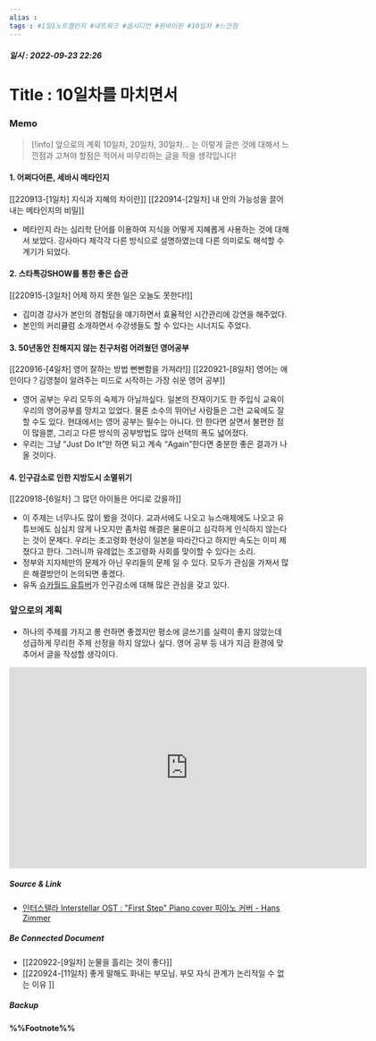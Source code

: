 ```yaml
---
alias : 
tags : #1일1노트챌린지 #네트워크 #옵시디언 #원바이원 #10일차 #느낀점
---
```


##### 일시 : 2022-09-23 22:26

# Title : 10일차를 마치면서

### Memo
> [!info] 앞으로의 계획
> 10일차, 20일차, 30일차… 는 이렇게 글쓴 것에 대해서 느낀점과 고쳐야 할점은 적어서 마무리하는 글을 적을 생각입니다!

#### 1. 어쩌다어른, 세바시 메타인지
[[220913-[1일차] 지식과 지혜의 차이란]]
[[220914-[2일차] 내 안의 가능성을 끌어내는 메타인지의 비밀]]
- 메타인지 라는 심리학 단어를 이용하여 지식을 어떻게 지혜롭게 사용하는 것에 대해서 보았다. 강사마다 제각각 다른 방식으로 설명하였는데 다른 의미로도 해석할 수 계기가 되었다.

#### 2. 스타특강SHOW를 통한 좋은 습관
[[220915-[3일차] 어제 하지 못한 일은 오늘도 못한다!]]
- 김미경 강사가 본인의 경험담을 얘기하면서 효율적인 시간관리에 강연을 해주었다.
- 본인의 커리큘럼 소개하면서 수강생들도 할 수 있다는 시너지도 주었다.

#### 3. 50년동안 친해지지 않는 친구처럼 어려웠던 영어공부
[[220916-[4일차] 영어 잘하는 방법 뻔뻔함을 가져라!]]
[[220921-[8일차] 영어는 애인이다？김영철이 알려주는 미드로 시작하는 가장 쉬운 영어 공부]]
- 영어 공부는 우리 모두의 숙제가 아닐까싶다. 일본의 잔재이기도 한 주입식 교육이 우리의 영어공부를 망치고 있었다. 물론 소수의 뛰어난 사람들은 그런 교육에도 잘할 수도 있다. 현대에서는 영어 공부는 필수는 아니다. 안 한다면 살면서 불편한 점이 많을뿐, 그리고 다른 방식의 공부방법도 많아 선택의 폭도 넓어졌다.
- 우리는 그냥 “Just Do It”만 하면 되고 계속 “Again”한다면 충분한 좋은 결과가 나올 것이다.

#### 4. 인구감소로 인한 지방도시 소멸위기
[[220918-[6일차] 그 많던 아이들은 어디로 갔을까]]
- 이 주제는 너무나도 많이 봤을 것이다. 교과서에도 나오고 뉴스매체에도 나오고 유튜브에도 심심치 않게 나오지만 좀처럼 해결은 물론이고 심각하게 인식하지 않는다는 것이 문제다. 우리는 초고령화 현상이 일본을 따라간다고 하지만 속도는 이미 제쳤다고 한다. 그러니까 유례없는 초고령화 사회를 맞이할 수 있다는 소리.
- 정부와 지자체만의 문제가 아닌 우리들의 문제 일 수 있다. 모두가 관심을 가져서 많은 해결방안이 논의되면 좋겠다.
- 유독 [슈카월드 유튜](https://www.youtube.com/watch?v=D1WmehsSXho)[버](https://www.youtube.com/watch?v=MAu2PeRz7b8)가 인구감소에 대해 많은 관심을 갖고 있다.

### 앞으로의 계획
- 하나의 주제를 가지고 롱 런하면 좋겠지만 평소에 글쓰기를 실력이 좋지 않았는데 성급하게 무리한 주제 선정을 하지 않았나 싶다. 영어 공부 등 내가 지금 환경에 맞추어서 글을 작성할 생각이다.

<iframe width="640" height="360" src="https://www.youtube.com/embed/Acv8deK5Rok" title="인터스텔라 Interstellar OST : "First Step" Piano cover 피아노 커버 - Hans Zimmer" frameborder="0" allow="accelerometer; autoplay; clipboard-write; encrypted-media; gyroscope; picture-in-picture" allowfullscreen></iframe>

##### Source & Link
- [인터스텔라 Interstellar OST : "First Step" Piano cover 피아노 커버 - Hans Zimmer](https://youtu.be/Acv8deK5Rok)

##### Be Connected Document
- [[220922-[9일차] 눈물을 흘리는 것이 좋다]]
- [[220924-[11일차] 좋게 말해도 화내는 부모님. 부모 자식 관계가 논리적일 수 없는 이유 ]]

##### Backup


#### %%Footnote%%

[^1]: 